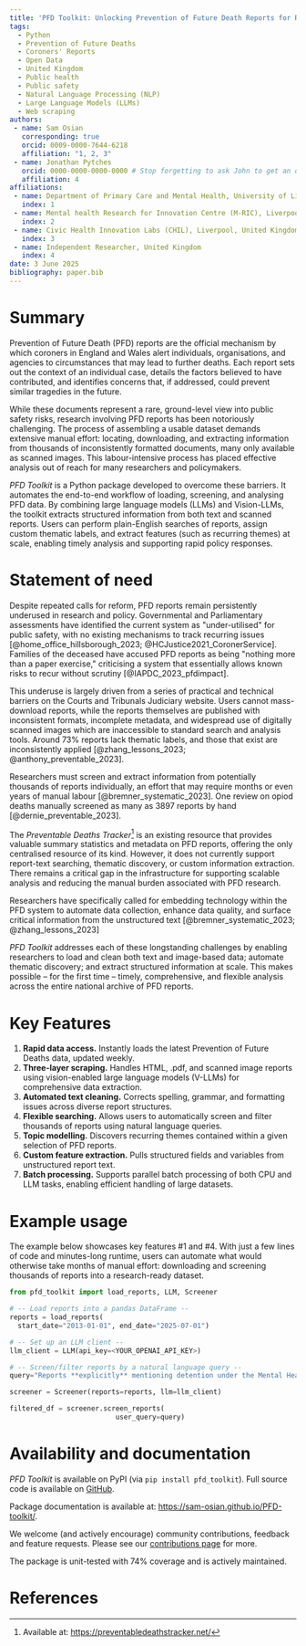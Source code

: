 ```yaml
---
title: 'PFD Toolkit: Unlocking Prevention of Future Death Reports for Research'
tags: 
  - Python
  - Prevention of Future Deaths
  - Coroners' Reports
  - Open Data
  - United Kingdom
  - Public health
  - Public safety
  - Natural Language Processing (NLP)
  - Large Language Models (LLMs)
  - Web scraping
authors:
 - name: Sam Osian
   corresponding: true
   orcid: 0009-0000-7644-6218
   affiliation: "1, 2, 3"
 - name: Jonathan Pytches
   orcid: 0000-0000-0000-0000 # Stop forgetting to ask John to get an orcid!!!
   affiliation: 4
affiliations:
 - name: Department of Primary Care and Mental Health, University of Liverpool, United Kingdom
   index: 1
 - name: Mental health Research for Innovation Centre (M-RIC), Liverpool, United Kingdom
   index: 2
 - name: Civic Health Innovation Labs (CHIL), Liverpool, United Kingdom
   index: 3
 - name: Independent Researcher, United Kingdom
   index: 4
date: 3 June 2025
bibliography: paper.bib
---
```



# Summary

Prevention of Future Death (PFD) reports are the official mechanism by which coroners in
England and Wales alert individuals, organisations, and agencies to circumstances that may
lead to further deaths. Each report sets out the context of an individual case, details the
factors believed to have contributed, and identifies concerns that, if addressed, could prevent
similar tragedies in the future.

While these documents represent a rare, ground-level view into public safety risks, research
involving PFD reports has been notoriously challenging. The process of assembling a usable 
dataset demands extensive manual effort: locating, downloading, and extracting information from 
thousands of inconsistently formatted documents, many only available as scanned images. This 
labour-intensive process has placed effective analysis out of reach for many researchers 
and policymakers.

*PFD Toolkit* is a Python package developed to overcome these barriers. It automates the 
end-to-end workflow of loading, screening, and analysing PFD data. By combining 
large language models (LLMs) and Vision-LLMs, the toolkit extracts structured information 
from both text and scanned reports. Users can perform plain-English searches of reports, 
assign custom thematic labels, and extract features (such as recurring themes) at scale, 
enabling timely analysis and supporting rapid policy responses.


# Statement of need

Despite repeated calls for reform, PFD reports remain persistently underused in research 
and policy. Governmental and Parliamentary assessments have identified the current system as 
"under-utilised" for public safety, with no existing mechanisms to track recurring issues
[@home_office_hillsborough_2023; @HCJustice2021_CoronerService]. Families of the deceased have 
accused PFD reports as being "nothing more than a paper exercise," criticising a system that
essentially allows known risks to recur without scrutiny [@IAPDC_2023_pfdimpact].

This underuse is largely driven from a series of practical and technical barriers on the
Courts and Tribunals Judiciary website. Users cannot mass-download reports, while the 
reports themselves are published with inconsistent formats, incomplete metadata, and 
widespread use of digitally scanned images which are inaccessible to standard search and 
analysis tools. Around 73% reports lack thematic labels, and those that exist are 
inconsistently applied [@zhang_lessons_2023; @anthony_preventable_2023].

Researchers must screen and extract information from potentially thousands of reports individually, 
an effort that may require months or even years of manual labour [@bremner_systematic_2023]. 
One review on opiod deaths manually screened as many as 3897 reports by hand 
[@dernie_preventable_2023].

The *Preventable Deaths Tracker*[^note] is an existing resource that provides valuable 
summary statistics and metadata on PFD reports, offering the only centralised resource of its 
kind. However, it does not currently support report-text searching, thematic discovery, or 
custom information extraction. There remains a critical gap in the infrastructure for supporting 
scalable analysis and reducing the manual burden associated with PFD research.

[^note]: Available at: <https://preventabledeathstracker.net/>

Researchers have specifically called for embedding technology within the PFD system to automate 
data collection, enhance data quality, and surface critical information from the unstructured
text [@bremner_systematic_2023; @zhang_lessons_2023]


*PFD Toolkit* addresses each of these longstanding challenges by enabling researchers to load and 
clean both text and image-based data; automate thematic discovery; and extract 
structured information at scale. This makes possible – for the first time – timely, comprehensive, 
and flexible analysis across the entire national archive of PFD reports.


# Key Features


1. **Rapid data access.** Instantly loads the latest Prevention of Future Deaths data, 
updated weekly.
2. **Three-layer scraping.** Handles HTML, .pdf, and scanned image reports using 
vision-enabled large language models (V-LLMs) for comprehensive data extraction.
3. **Automated text cleaning.** Corrects spelling, grammar, and formatting issues across 
diverse report structures.
4. **Flexible searching.** Allows users to automatically screen and filter thousands of 
reports using natural language queries.
5. **Topic modelling.** Discovers recurring themes contained within a given selection of 
PFD reports.
6. **Custom feature extraction.** Pulls structured fields and variables from unstructured 
report text.
7. **Batch processing.** Supports parallel batch processing of both CPU and LLM tasks, 
enabling efficient handling of large datasets.


# Example usage

The example below showcases key features #1 and #4. With just a few lines of code and
minutes-long runtime, users can automate what would otherwise take months of manual 
effort: downloading and screening thousands of reports into a research-ready dataset.


```python
from pfd_toolkit import load_reports, LLM, Screener

# -- Load reports into a pandas DataFrame --
reports = load_reports(
  start_date="2013-01-01", end_date="2025-07-01")

# -- Set up an LLM client --
llm_client = LLM(api_key=<YOUR_OPENAI_API_KEY>)

# -- Screen/filter reports by a natural language query --
query="Reports **explicitly** mentioning detention under the Mental Health Act"

screener = Screener(reports=reports, llm=llm_client)

filtered_df = screener.screen_reports(
                          user_query=query)
```


# Availability and documentation

*PFD Toolkit* is available on PyPI (via `pip install pfd_toolkit`). Full source code is available on [GitHub](https://github.com/Sam-Osian/PFD-toolkit).

Package documentation is available at: https://sam-osian.github.io/PFD-toolkit/. 

We welcome (and actively encourage) community contributions, feedback and feature requests. Please see our [contributions page](https://sam-osian.github.io/PFD-toolkit/contribute/) for more.

The package is unit-tested with 74% coverage and is actively maintained. 


# References
